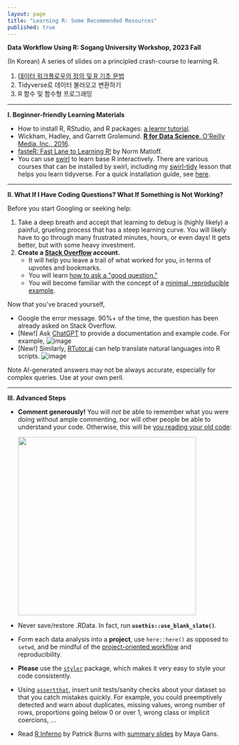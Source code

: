 ```yaml
---
layout: page
title: "Learning R: Some Recommended Resources"
published: true
---
```


**Data Workflow Using R: Sogang University Workshop, 2023 Fall**

(In Korean) A series of slides on a principled crash-course to learning R.
1. [데이터 워크플로우의 정의 및 R 기초 문법](https://www.dropbox.com/scl/fi/atyhfrmv9dn54lyzqp36a?rlkey=gb5xh8jc67a821js8vfj9cxer&raw=1)
2. Tidyverse로 데이터 불러오고 변환하기
3. R 함수 및 함수형 프로그래밍

-----------------------------------------------------------

**I. Beginner-friendly Learning Materials**

* How to install R, RStudio, and R packages: [a learnr tutorial](https://learnr-examples.shinyapps.io/ex-setup-r/#section-install-r).
* Wickham, Hadley, and Garrett Grolemund. [**R for Data Science**. O'Reilly Media, Inc., 2016](https://r4ds.had.co.nz/).
* [fasteR: Fast Lane to Learning R!](https://github.com/matloff/fasteR#overview) by Norm Matloff.
* You can use [swirl](https://swirlstats.com/) to learn base R interactively. There are various courses that can be installed by swirl, including my [swirl-tidy](https://github.com/sysilviakim/swirl-tidy) lesson that helps you learn tidyverse. For a quick installation guide, see [here](https://gist.github.com/sysilviakim/03f266e4c542f0aade858df4dd629b82).

-----------------------------------------------------------

**II. What If I Have Coding Questions? What If Something is Not Working?**

Before you start Googling or seeking help:

1. Take a deep breath and accept that learning to debug is (highly likely) a painful, grueling process that has a steep learning curve. You will likely have to go through many frustrated minutes, hours, or even days! It gets better, but with some heavy investment.
2. **Create a [Stack Overflow](https://stackoverflow.com) account.**
   * It will help you leave a trail of what worked for you, in terms of upvotes and bookmarks. 
   * You will learn [how to ask a "good question."](https://stackoverflow.com/help/how-to-ask)
   * You will become familiar with the concept of a [minimal, reproducible example](https://stackoverflow.com/help/minimal-reproducible-example).

Now that you've braced yourself, 
* Google the error message. 90%+ of the time, the question has been already asked on Stack Overflow.
* [New!] Ask [ChatGPT](https://chat.openai.com/chat) to provide a documentation and example code. For example,
    ![image](https://user-images.githubusercontent.com/20317183/218231610-7ceebceb-b033-4ca9-85de-3c76edc0bec6.png)
* [New!] Similarly, [RTutor.ai](http://rtutor.ai) can help translate natural languages into R scripts. 
    ![image](https://user-images.githubusercontent.com/20317183/218231797-973b569d-f56a-4dcf-bfaf-a9379dc00f2c.png) 

Note AI-generated answers may not be always accurate, especially for complex queries. Use at your own peril.

-----------------------------------------------------------

**III. Advanced Steps**

* **Comment generously!** You will *not* be able to remember what you were doing without ample commenting, nor will other people be able to understand your code. Otherwise, this will be [you reading your old code](https://twitter.com/KhoaVuUmn/status/1381461483855302656?s=20):

    <img src="https://user-images.githubusercontent.com/20317183/218233173-44d5457e-ad57-44db-a7cc-4b5508df8312.png" width="400">
* Never save/restore .RData. In fact, run **`usethis::use_blank_slate()`**. 
* Form each data analysis into a **project**, use `here::here()` as opposed to `setwd`, and be mindful of the [project-oriented workflow](https://www.tidyverse.org/blog/2017/12/workflow-vs-script/) and reproducibility.
* **Please** use the [`styler`](https://github.com/r-lib/styler) package, which makes it very easy to style your code consistently. 
* Using [`assertthat`](https://github.com/hadley/assertthat), insert unit tests/sanity checks about your dataset so that you catch mistakes quickly. For example, you could preemptively detected and warn about duplicates, missing values, wrong number of rows, proportions going below 0 or over 1, wrong class or implicit coercions, ...
* Read [R Inferno](https://www.burns-stat.com/pages/Tutor/R_inferno.pdf) by Patrick Burns with [summary slides](https://infernotes.netlify.app/#1) by Maya Gans.

